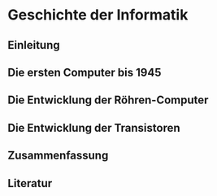 # Geschichte der Informatik

## Einleitung

## Die ersten Computer bis 1945

## Die Entwicklung der Röhren-Computer 

## Die Entwicklung der Transistoren

## Zusammenfassung

## Literatur
